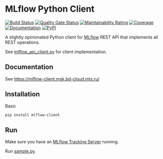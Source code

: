# MLflow Python Client
[![Build Status](https://jenkins.bd.msk.mts.ru/job/Platform/job/DSX/job/mlflow-client/badge/icon)](https://jenkins.bd.msk.mts.ru/job/Platform/job/DSX/job/mlflow-client)
[![Quality Gate Status](https://sonar.bd.msk.mts.ru/api/project_badges/measure?project=mlflow-client&metric=alert_status)](https://sonar.bd.msk.mts.ru/dashboard?id=mlflow-client)
[![Maintainability Rating](https://sonar.bd.msk.mts.ru/api/project_badges/measure?project=mlflow-client&metric=sqale_rating)](https://sonar.bd.msk.mts.ru/dashboard?id=mlflow-client)
[![Coverage](https://sonar.bd.msk.mts.ru/api/project_badges/measure?project=mlflow-client&metric=coverage)](https://sonar.bd.msk.mts.ru/dashboard?id=mlflow-client)
[![Documentation](https://img.shields.io/badge/docs-latest-success)](https://mlflow-client.msk.bd-cloud.mts.ru)
[![PyPI](https://img.shields.io/badge/pypi-download-orange)](http://docker.rep.msk.mts.ru/ui/packages/pypi:%2F%2Fmlflow-client?name=%2Amlflow%2A&type=packages)

A slightly opinionated Python client for [MLflow](https://mlflow.org) REST API that implements all REST operations.

See [mlflow_api_client.py](mlflow_client/mlflow_api_client.py) for client implementation.


## Documentation
See https://mlflow-client.msk.bd-cloud.mts.ru/


## Installation
Basic
```bash
pip install mlflow-client
```

## Run
Make sure you have an [MLflow Tracking Server](https://mlflow.org/docs/latest/tracking.html#running-a-tracking-server) running.

Run [sample.py](sample/sample.py).
